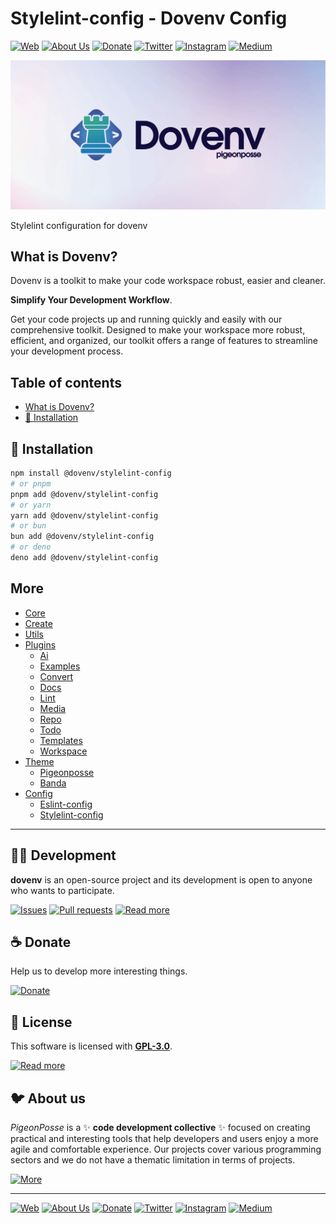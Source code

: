 # Stylelint-config - Dovenv Config

[![Web](https://img.shields.io/badge/Web-grey?style=for-the-badge&logoColor=white)](https://pigeonposse.com)
[![About Us](https://img.shields.io/badge/About%20Us-grey?style=for-the-badge&logoColor=white)](https://pigeonposse.com?popup=about)
[![Donate](https://img.shields.io/badge/Donate-pink?style=for-the-badge&logoColor=white)](https://pigeonposse.com/?popup=donate)
[![Twitter](https://img.shields.io/badge/Twitter-black?style=for-the-badge&logoColor=white&logo=twitter)](https://twitter.com/pigeonposse_)
[![Instagram](https://img.shields.io/badge/Instagram-black?style=for-the-badge&logoColor=white&logo=instagram)](https://www.instagram.com/pigeon.posse/)
[![Medium](https://img.shields.io/badge/Medium-black?style=for-the-badge&logoColor=white&logo=medium)](https://medium.com/@pigeonposse)

[![BANNER](https://raw.githubusercontent.com/pigeonposse/dovenv/refs/heads/main/docs/public/banner.png)](https://www.npmjs.com/package/@dovenv/core)

Stylelint configuration for dovenv

## What is Dovenv?

Dovenv is a toolkit to make your code workspace robust, easier and cleaner.

**Simplify Your Development Workflow**.

Get your code projects up and running quickly and easily with our comprehensive toolkit. Designed to make your workspace more robust, efficient, and organized, our toolkit offers a range of features to streamline your development process.

## Table of contents

- [What is Dovenv?](#what-is-dovenv)
- [🔑 Installation](#-installation)


## 🔑 Installation

```bash
npm install @dovenv/stylelint-config
# or pnpm
pnpm add @dovenv/stylelint-config
# or yarn
yarn add @dovenv/stylelint-config
# or bun
bun add @dovenv/stylelint-config
# or deno
deno add @dovenv/stylelint-config
```

## More

- [Core](https://dovenv.pigeonposse.com/guide/core)
- [Create](https://dovenv.pigeonposse.com/guide/create)
- [Utils](https://dovenv.pigeonposse.com/guide/utils)
- [Plugins](https://dovenv.pigeonposse.com/guide/plugin)
  - [Ai](https://dovenv.pigeonposse.com/guide/plugin/ai)
  - [Examples](https://dovenv.pigeonposse.com/guide/plugin/examples)
  - [Convert](https://dovenv.pigeonposse.com/guide/plugin/convert)
  - [Docs](https://dovenv.pigeonposse.com/guide/plugin/docs)
  - [Lint](https://dovenv.pigeonposse.com/guide/plugin/lint)
  - [Media](https://dovenv.pigeonposse.com/guide/plugin/media)
  - [Repo](https://dovenv.pigeonposse.com/guide/plugin/repo)
  - [Todo](https://dovenv.pigeonposse.com/guide/plugin/todo)
  - [Templates](https://dovenv.pigeonposse.com/guide/plugin/templates)
  - [Workspace](https://dovenv.pigeonposse.com/guide/plugin/workspace)
- [Theme](https://dovenv.pigeonposse.com/guide/theme)
  - [Pigeonposse](https://dovenv.pigeonposse.com/guide/theme/pigeonposse)
  - [Banda](https://dovenv.pigeonposse.com/guide/theme/banda)
- [Config](https://dovenv.pigeonposse.com/guide/config)
  - [Eslint-config](https://dovenv.pigeonposse.com/guide/config/eslint-config)
  - [Stylelint-config](https://dovenv.pigeonposse.com/guide/config/stylelint-config)


---


## 👨‍💻 Development

__dovenv__ is an open-source project and its development is open to anyone who wants to participate.

[![Issues](https://img.shields.io/badge/Issues-grey?style=for-the-badge)](https://github.com/pigeonposse/dovenv/issues)
[![Pull requests](https://img.shields.io/badge/Pulls-grey?style=for-the-badge)](https://github.com/pigeonposse/dovenv/pulls)
[![Read more](https://img.shields.io/badge/Read%20more-grey?style=for-the-badge)](https://dovenv.pigeonposse.com)

## ☕ Donate

Help us to develop more interesting things.

[![Donate](https://img.shields.io/badge/Donate-grey?style=for-the-badge)](https://pigeonposse.com/?popup=donate)

## 📜 License

This software is licensed with __[GPL-3.0](https://github.com/pigeonposse/dovenv/blob/main/LICENSE)__.

[![Read more](https://img.shields.io/badge/Read-more-grey?style=for-the-badge)](https://github.com/pigeonposse/dovenv/blob/main/LICENSE)

## 🐦 About us

*PigeonPosse* is a ✨ __code development collective__ ✨ focused on creating practical and interesting tools that help developers and users enjoy a more agile and comfortable experience. Our projects cover various programming sectors and we do not have a thematic limitation in terms of projects.

[![More](https://img.shields.io/badge/Read-more-grey?style=for-the-badge)](https://github.com/pigeonposse)

---

[![Web](https://img.shields.io/badge/Web-grey?style=for-the-badge&logoColor=white)](https://pigeonposse.com)
[![About Us](https://img.shields.io/badge/About%20Us-grey?style=for-the-badge&logoColor=white)](https://pigeonposse.com?popup=about)
[![Donate](https://img.shields.io/badge/Donate-pink?style=for-the-badge&logoColor=white)](https://pigeonposse.com/?popup=donate)
[![Twitter](https://img.shields.io/badge/Twitter-black?style=for-the-badge&logoColor=white&logo=twitter)](https://twitter.com/pigeonposse_)
[![Instagram](https://img.shields.io/badge/Instagram-black?style=for-the-badge&logoColor=white&logo=instagram)](https://www.instagram.com/pigeon.posse/)
[![Medium](https://img.shields.io/badge/Medium-black?style=for-the-badge&logoColor=white&logo=medium)](https://medium.com/@pigeonposse)

<!--

██████╗ ██╗ ██████╗ ███████╗ ██████╗ ███╗   ██╗██████╗  ██████╗ ███████╗███████╗███████╗
██╔══██╗██║██╔════╝ ██╔════╝██╔═══██╗████╗  ██║██╔══██╗██╔═══██╗██╔════╝██╔════╝██╔════╝
██████╔╝██║██║  ███╗█████╗  ██║   ██║██╔██╗ ██║██████╔╝██║   ██║███████╗███████╗█████╗  
██╔═══╝ ██║██║   ██║██╔══╝  ██║   ██║██║╚██╗██║██╔═══╝ ██║   ██║╚════██║╚════██║██╔══╝  
██║     ██║╚██████╔╝███████╗╚██████╔╝██║ ╚████║██║     ╚██████╔╝███████║███████║███████╗
╚═╝     ╚═╝ ╚═════╝ ╚══════╝ ╚═════╝ ╚═╝  ╚═══╝╚═╝      ╚═════╝ ╚══════╝╚══════╝╚══════╝
                                                                                        
                                                                                        
                                                                                        
█████╗█████╗█████╗█████╗█████╗█████╗█████╗                                              
╚════╝╚════╝╚════╝╚════╝╚════╝╚════╝╚════╝                                              
                                                                                        
                                                                                        
                                                                                        
██████╗  ██████╗ ██╗   ██╗███████╗███╗   ██╗██╗   ██╗                                   
██╔══██╗██╔═══██╗██║   ██║██╔════╝████╗  ██║██║   ██║                                   
██║  ██║██║   ██║██║   ██║█████╗  ██╔██╗ ██║██║   ██║                                   
██║  ██║██║   ██║╚██╗ ██╔╝██╔══╝  ██║╚██╗██║╚██╗ ██╔╝                                   
██████╔╝╚██████╔╝ ╚████╔╝ ███████╗██║ ╚████║ ╚████╔╝                                    
╚═════╝  ╚═════╝   ╚═══╝  ╚══════╝╚═╝  ╚═══╝  ╚═══╝                                     
                                                                                        

-->


